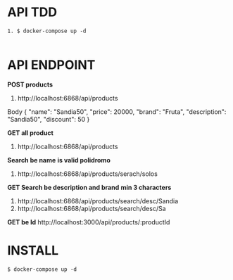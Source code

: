 # API TDD

```
1. $ docker-compose up -d


```

# API ENDPOINT

**POST products**

1. http://localhost:6868/api/products

Body
{
"name": "Sandia50",
"price": 20000,
"brand": "Fruta",
"description": "Sandia50",
"discount": 50
}

**GET all product**

1. http://localhost:6868/api/products

**Search be name**
**is valid polidromo**

1. http://localhost:6868/api/products/serach/solos

**GET Search be description and brand**
**min 3 characters**

1. http://localhost:6868/api/products/search/desc/Sandia
2. http://localhost:6868/api/products/search/desc/Sa

**GET be Id**
http://localhost:3000/api/products/:productId

# INSTALL

```
$ docker-compose up -d

```
